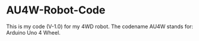 # AU4W-Robot-Code
This is my code (V-1.0) for my 4WD robot. The codename AU4W stands for: Arduino Uno 4 Wheel. 








